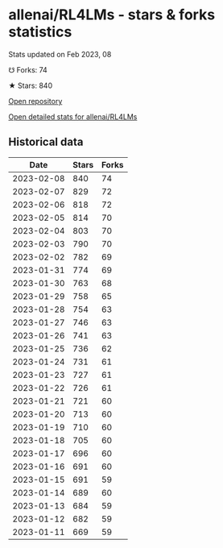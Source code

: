 # allenai/RL4LMs - stars & forks statistics

Stats updated on Feb 2023, 08

☋ Forks: 74

★ Stars: 840

[Open repository](https://github.com/allenai/RL4LMs)

[Open detailed stats for allenai/RL4LMs](https://reviewgithub.com/rep/allenai/RL4LMs)

## Historical data
| Date | Stars | Forks |
|------|-------|-------|
| 2023-02-08 | 840 | 74 | 
| 2023-02-07 | 829 | 72 | 
| 2023-02-06 | 818 | 72 | 
| 2023-02-05 | 814 | 70 | 
| 2023-02-04 | 803 | 70 | 
| 2023-02-03 | 790 | 70 | 
| 2023-02-02 | 782 | 69 | 
| 2023-01-31 | 774 | 69 | 
| 2023-01-30 | 763 | 68 | 
| 2023-01-29 | 758 | 65 | 
| 2023-01-28 | 754 | 63 | 
| 2023-01-27 | 746 | 63 | 
| 2023-01-26 | 741 | 63 | 
| 2023-01-25 | 736 | 62 | 
| 2023-01-24 | 731 | 61 | 
| 2023-01-23 | 727 | 61 | 
| 2023-01-22 | 726 | 61 | 
| 2023-01-21 | 721 | 60 | 
| 2023-01-20 | 713 | 60 | 
| 2023-01-19 | 710 | 60 | 
| 2023-01-18 | 705 | 60 | 
| 2023-01-17 | 696 | 60 | 
| 2023-01-16 | 691 | 60 | 
| 2023-01-15 | 691 | 59 | 
| 2023-01-14 | 689 | 60 | 
| 2023-01-13 | 684 | 59 | 
| 2023-01-12 | 682 | 59 | 
| 2023-01-11 | 669 | 59 | 

